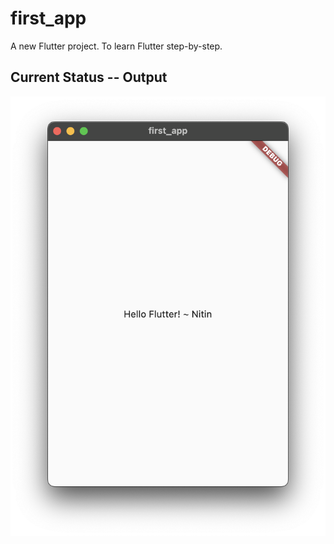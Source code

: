 # first_app

A new Flutter project. To learn Flutter step-by-step.

## Current Status -- Output

![MaterialApp() --> Scaffold() --> Center() --> Text()](output_images/MaterialApp-Scaffold-Center-Text.png "MaterialApp() --> Scaffold() --> Center() --> Text()")
